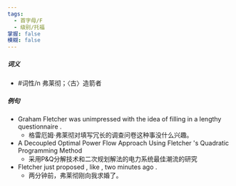 ```yaml
---
tags:
  - 首字母/F
  - 级别/托福
掌握: false
模糊: false
---
```

##### 词义
- #词性/n  弗莱彻；〈古〉造箭者
##### 例句
- Graham Fletcher was unimpressed with the idea of filling in a lengthy questionnaire .
	- 格雷厄姆·弗莱彻对填写冗长的调查问卷这种事没什么兴趣。
- A Decoupled Optimal Power Flow Approach Using Fletcher 's Quadratic Programming Method
	- 采用P&Q分解技术和二次规划解法的电力系统最佳潮流的研究
- Fletcher just proposed , like , two minutes ago .
	- 两分钟前，弗莱彻刚向我求婚了。
